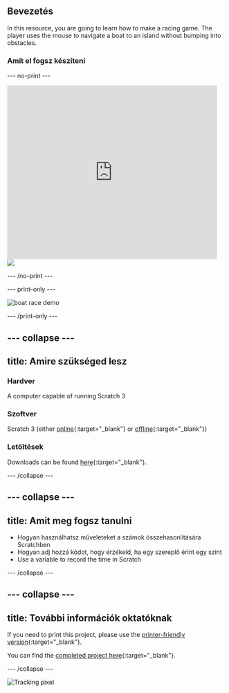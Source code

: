 ## Bevezetés

In this resource, you are going to learn how to make a racing game. The player uses the mouse to navigate a boat to an island without bumping into obstacles.

### Amit el fogsz készíteni

\--- no-print \---

<div class="scratch-preview">
  <iframe allowtransparency="true" width="485" height="402" src="https://scratch.mit.edu/projects/embed/276662533/?autostart=false" frameborder="0" scrolling="no"></iframe>
  <img src="images/boat_race_demo.png">
</div>

\--- /no-print \---

\--- print-only \---

![boat race demo](images/boat_race_demo.png)

\--- /print-only \---

## \--- collapse \---

## title: Amire szükséged lesz

### Hardver

A computer capable of running Scratch 3

### Szoftver

Scratch 3 (either [online](https://rpf.io/scratchon){:target="_blank"} or [offline](https://rpf.io/scratchoff){:target="_blank"})

### Letöltések

Downloads can be found [here](https://rpf.io/p/en/boat-race-go){:target="_blank"}.

\--- /collapse \---

## \--- collapse \---

## title: Amit meg fogsz tanulni

- Hogyan használhatsz műveleteket a számok összehasonlítására Scratchben
- Hogyan adj hozzá kódot, hogy érzékeld, ha egy szereplő érint egy színt
- Use a variable to record the time in Scratch

\--- /collapse \---

## \--- collapse \---

## title: További információk oktatóknak

If you need to print this project, please use the [printer-friendly version](https://projects.raspberrypi.org/en/projects/boat-race/print){:target="_blank"}.

You can find the [completed project here](https://rpf.io/p/en/boat-race-get){:target="_blank"}.

\--- /collapse \---

![Tracking pixel](https://code.org/api/hour/begin_codeclub_boatrace.png)
